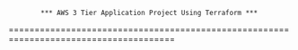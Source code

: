
            *** AWS 3 Tier Application Project Using Terraform ***

======================================================================================